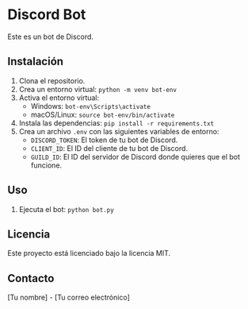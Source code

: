 # Discord Bot

Este es un bot de Discord.

## Instalación

1.  Clona el repositorio.
2.  Crea un entorno virtual: `python -m venv bot-env`
3.  Activa el entorno virtual:
    *   Windows: `bot-env\Scripts\activate`
    *   macOS/Linux: `source bot-env/bin/activate`
4.  Instala las dependencias: `pip install -r requirements.txt`
5.  Crea un archivo `.env` con las siguientes variables de entorno:
    *   `DISCORD_TOKEN`: El token de tu bot de Discord.
    *   `CLIENT_ID`: El ID del cliente de tu bot de Discord.
    *   `GUILD_ID`: El ID del servidor de Discord donde quieres que el bot funcione.

## Uso

1.  Ejecuta el bot: `python bot.py`

## Licencia

Este proyecto está licenciado bajo la licencia MIT.

## Contacto

[Tu nombre] - [Tu correo electrónico]
